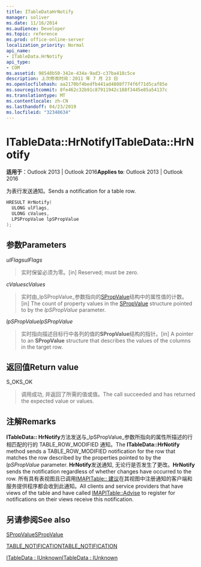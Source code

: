 ```yaml
---
title: ITableDataHrNotify
manager: soliver
ms.date: 11/16/2014
ms.audience: Developer
ms.topic: reference
ms.prod: office-online-server
localization_priority: Normal
api_name:
- ITableData.HrNotify
api_type:
- COM
ms.assetid: 98548b50-342e-434a-9ad3-c37ba418c5ce
description: 上次修改时间：2011 年 7 月 23 日
ms.openlocfilehash: aa2170bf4bedfb441ad4808f774f6f71d5caf85e
ms.sourcegitcommit: 8fe462c32b91c87911942c188f3445e85a54137c
ms.translationtype: MT
ms.contentlocale: zh-CN
ms.lasthandoff: 04/23/2019
ms.locfileid: "32348634"
---
```

# <a name="itabledatahrnotify"></a><span data-ttu-id="fb4f3-103">ITableData::HrNotify</span><span class="sxs-lookup"><span data-stu-id="fb4f3-103">ITableData::HrNotify</span></span>

  
  
<span data-ttu-id="fb4f3-104">**适用于**：Outlook 2013 | Outlook 2016</span><span class="sxs-lookup"><span data-stu-id="fb4f3-104">**Applies to**: Outlook 2013 | Outlook 2016</span></span> 
  
<span data-ttu-id="fb4f3-105">为表行发送通知。</span><span class="sxs-lookup"><span data-stu-id="fb4f3-105">Sends a notification for a table row.</span></span>
  
```cpp
HRESULT HrNotify(
  ULONG ulFlags,
  ULONG cValues,
  LPSPropValue lpSPropValue
);
```

## <a name="parameters"></a><span data-ttu-id="fb4f3-106">参数</span><span class="sxs-lookup"><span data-stu-id="fb4f3-106">Parameters</span></span>

 <span data-ttu-id="fb4f3-107">_ulFlags_</span><span class="sxs-lookup"><span data-stu-id="fb4f3-107">_ulFlags_</span></span>
  
> <span data-ttu-id="fb4f3-108">实时保留必须为零。</span><span class="sxs-lookup"><span data-stu-id="fb4f3-108">[in] Reserved; must be zero.</span></span>
    
 <span data-ttu-id="fb4f3-109">_cValues_</span><span class="sxs-lookup"><span data-stu-id="fb4f3-109">_cValues_</span></span>
  
> <span data-ttu-id="fb4f3-110">实时由_lpSPropValue_参数指向的[SPropValue](spropvalue.md)结构中的属性值的计数。</span><span class="sxs-lookup"><span data-stu-id="fb4f3-110">[in] The count of property values in the [SPropValue](spropvalue.md) structure pointed to by the  _lpSPropValue_ parameter.</span></span> 
    
 <span data-ttu-id="fb4f3-111">_lpSPropValue_</span><span class="sxs-lookup"><span data-stu-id="fb4f3-111">_lpSPropValue_</span></span>
  
> <span data-ttu-id="fb4f3-112">实时指向描述目标行中各列的值的**SPropValue**结构的指针。</span><span class="sxs-lookup"><span data-stu-id="fb4f3-112">[in] A pointer to an **SPropValue** structure that describes the values of the columns in the target row.</span></span> 
    
## <a name="return-value"></a><span data-ttu-id="fb4f3-113">返回值</span><span class="sxs-lookup"><span data-stu-id="fb4f3-113">Return value</span></span>

<span data-ttu-id="fb4f3-114">S_OK</span><span class="sxs-lookup"><span data-stu-id="fb4f3-114">S_OK</span></span> 
  
> <span data-ttu-id="fb4f3-115">调用成功, 并返回了所需的值或值。</span><span class="sxs-lookup"><span data-stu-id="fb4f3-115">The call succeeded and has returned the expected value or values.</span></span>
    
## <a name="remarks"></a><span data-ttu-id="fb4f3-116">注解</span><span class="sxs-lookup"><span data-stu-id="fb4f3-116">Remarks</span></span>

<span data-ttu-id="fb4f3-117">**ITableData:: HrNotify**方法发送与_lpSPropValue_参数所指向的属性所描述的行相匹配的行的 TABLE_ROW_MODIFIED 通知。</span><span class="sxs-lookup"><span data-stu-id="fb4f3-117">The **ITableData::HrNotify** method sends a TABLE_ROW_MODIFIED notification for the row that matches the row described by the properties pointed to by the  _lpSPropValue_ parameter.</span></span> <span data-ttu-id="fb4f3-118">**HrNotify**发送通知, 无论行是否发生了更改。</span><span class="sxs-lookup"><span data-stu-id="fb4f3-118">**HrNotify** sends the notification regardless of whether changes have occurred to the row.</span></span> <span data-ttu-id="fb4f3-119">所有具有表视图且已调用[IMAPITable:: 建议](imapitable-advise.md)在其视图中注册通知的客户端和服务提供程序都会收到此通知。</span><span class="sxs-lookup"><span data-stu-id="fb4f3-119">All clients and service providers that have views of the table and have called [IMAPITable::Advise](imapitable-advise.md) to register for notifications on their views receive this notification.</span></span> 
  
## <a name="see-also"></a><span data-ttu-id="fb4f3-120">另请参阅</span><span class="sxs-lookup"><span data-stu-id="fb4f3-120">See also</span></span>



[<span data-ttu-id="fb4f3-121">SPropValue</span><span class="sxs-lookup"><span data-stu-id="fb4f3-121">SPropValue</span></span>](spropvalue.md)
  
[<span data-ttu-id="fb4f3-122">TABLE_NOTIFICATION</span><span class="sxs-lookup"><span data-stu-id="fb4f3-122">TABLE_NOTIFICATION</span></span>](table_notification.md)
  
[<span data-ttu-id="fb4f3-123">ITableData : IUnknown</span><span class="sxs-lookup"><span data-stu-id="fb4f3-123">ITableData : IUnknown</span></span>](itabledataiunknown.md)

